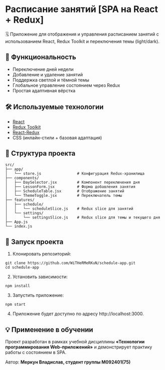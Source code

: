 # Расписание занятий [SPA на React + Redux]

🗓️ Приложение для отображения и управления расписанием занятий с использованием React, Redux Toolkit и переключения темы (light/dark).

## 📌 Функциональность

- Переключение дней недели
- Добавление и удаление занятий
- Поддержка светлой и тёмной темы
- Глобальное управление состоянием через Redux
- Простая адаптивная вёрстка

## 🛠️ Используемые технологии

- [React](https://reactjs.org/)
- [Redux Toolkit](https://redux-toolkit.js.org/)
- [React-Redux](https://react-redux.js.org/)
- CSS (инлайн-стили + базовая адаптация)

## 📂 Структура проекта
```
src/
├── app/
│   └── store.js                # Конфигурация Redux-хранилища
├── components/
│   ├── DaySelector.jsx         # Компонент переключения дня
│   ├── LessonForm.jsx          # Форма добавления занятия
│   ├── ScheduleTable.jsx       # Отображение занятий
│   └── ThemeToggle.jsx         # Переключатель темы
├── features/
│   ├── schedule/
│   │   └── scheduleSlice.js    # Redux slice для занятий
│   └── settings/
│       └── settingsSlice.js    # Redux slice для темы и текущего дня
├── App.js
└── index.js
```

## 🚀 Запуск проекта

1. Клонировать репозиторий:

```
git clone https://github.com/WiTHeRMeRKuN/schedule-app.git
cd schedule-app
```

2. Установить зависимости:

```
npm install
```

3. Запустить приложение:

```
npm start
```

4. Приложение будет доступно по адресу http://localhost:3000.

## 💡 Применение в обучении

Проект разработан в рамках учебной дисциплины **«Технологии программирования Web-приложений»** и демонстрирует практику работы с состоянием в SPA.

Автор: **Меркун Владислав, студент группы M092401(75)**